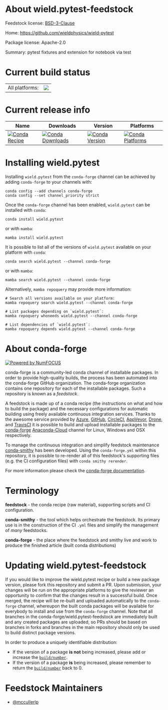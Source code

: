 About wield.pytest-feedstock
============================

Feedstock license: [BSD-3-Clause](https://github.com/conda-forge/wield.pytest-feedstock/blob/main/LICENSE.txt)

Home: https://github.com/wieldphysics/wield-pytest

Package license: Apache-2.0

Summary: pytest fixtures and extension for notebook via test

Current build status
====================


<table><tr><td>All platforms:</td>
    <td>
      <a href="https://dev.azure.com/conda-forge/feedstock-builds/_build/latest?definitionId=19207&branchName=main">
        <img src="https://dev.azure.com/conda-forge/feedstock-builds/_apis/build/status/wield.pytest-feedstock?branchName=main">
      </a>
    </td>
  </tr>
</table>

Current release info
====================

| Name | Downloads | Version | Platforms |
| --- | --- | --- | --- |
| [![Conda Recipe](https://img.shields.io/badge/recipe-wield.pytest-green.svg)](https://anaconda.org/conda-forge/wield.pytest) | [![Conda Downloads](https://img.shields.io/conda/dn/conda-forge/wield.pytest.svg)](https://anaconda.org/conda-forge/wield.pytest) | [![Conda Version](https://img.shields.io/conda/vn/conda-forge/wield.pytest.svg)](https://anaconda.org/conda-forge/wield.pytest) | [![Conda Platforms](https://img.shields.io/conda/pn/conda-forge/wield.pytest.svg)](https://anaconda.org/conda-forge/wield.pytest) |

Installing wield.pytest
=======================

Installing `wield.pytest` from the `conda-forge` channel can be achieved by adding `conda-forge` to your channels with:

```
conda config --add channels conda-forge
conda config --set channel_priority strict
```

Once the `conda-forge` channel has been enabled, `wield.pytest` can be installed with `conda`:

```
conda install wield.pytest
```

or with `mamba`:

```
mamba install wield.pytest
```

It is possible to list all of the versions of `wield.pytest` available on your platform with `conda`:

```
conda search wield.pytest --channel conda-forge
```

or with `mamba`:

```
mamba search wield.pytest --channel conda-forge
```

Alternatively, `mamba repoquery` may provide more information:

```
# Search all versions available on your platform:
mamba repoquery search wield.pytest --channel conda-forge

# List packages depending on `wield.pytest`:
mamba repoquery whoneeds wield.pytest --channel conda-forge

# List dependencies of `wield.pytest`:
mamba repoquery depends wield.pytest --channel conda-forge
```


About conda-forge
=================

[![Powered by
NumFOCUS](https://img.shields.io/badge/powered%20by-NumFOCUS-orange.svg?style=flat&colorA=E1523D&colorB=007D8A)](https://numfocus.org)

conda-forge is a community-led conda channel of installable packages.
In order to provide high-quality builds, the process has been automated into the
conda-forge GitHub organization. The conda-forge organization contains one repository
for each of the installable packages. Such a repository is known as a *feedstock*.

A feedstock is made up of a conda recipe (the instructions on what and how to build
the package) and the necessary configurations for automatic building using freely
available continuous integration services. Thanks to the awesome service provided by
[Azure](https://azure.microsoft.com/en-us/services/devops/), [GitHub](https://github.com/),
[CircleCI](https://circleci.com/), [AppVeyor](https://www.appveyor.com/),
[Drone](https://cloud.drone.io/welcome), and [TravisCI](https://travis-ci.com/)
it is possible to build and upload installable packages to the
[conda-forge](https://anaconda.org/conda-forge) [Anaconda-Cloud](https://anaconda.org/)
channel for Linux, Windows and OSX respectively.

To manage the continuous integration and simplify feedstock maintenance
[conda-smithy](https://github.com/conda-forge/conda-smithy) has been developed.
Using the ``conda-forge.yml`` within this repository, it is possible to re-render all of
this feedstock's supporting files (e.g. the CI configuration files) with ``conda smithy rerender``.

For more information please check the [conda-forge documentation](https://conda-forge.org/docs/).

Terminology
===========

**feedstock** - the conda recipe (raw material), supporting scripts and CI configuration.

**conda-smithy** - the tool which helps orchestrate the feedstock.
                   Its primary use is in the construction of the CI ``.yml`` files
                   and simplify the management of *many* feedstocks.

**conda-forge** - the place where the feedstock and smithy live and work to
                  produce the finished article (built conda distributions)


Updating wield.pytest-feedstock
===============================

If you would like to improve the wield.pytest recipe or build a new
package version, please fork this repository and submit a PR. Upon submission,
your changes will be run on the appropriate platforms to give the reviewer an
opportunity to confirm that the changes result in a successful build. Once
merged, the recipe will be re-built and uploaded automatically to the
`conda-forge` channel, whereupon the built conda packages will be available for
everybody to install and use from the `conda-forge` channel.
Note that all branches in the conda-forge/wield.pytest-feedstock are
immediately built and any created packages are uploaded, so PRs should be based
on branches in forks and branches in the main repository should only be used to
build distinct package versions.

In order to produce a uniquely identifiable distribution:
 * If the version of a package **is not** being increased, please add or increase
   the [``build/number``](https://docs.conda.io/projects/conda-build/en/latest/resources/define-metadata.html#build-number-and-string).
 * If the version of a package **is** being increased, please remember to return
   the [``build/number``](https://docs.conda.io/projects/conda-build/en/latest/resources/define-metadata.html#build-number-and-string)
   back to 0.

Feedstock Maintainers
=====================

* [@mccullerlp](https://github.com/mccullerlp/)

